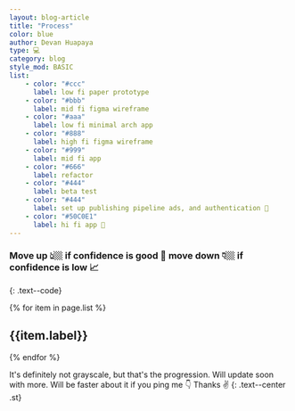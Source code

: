 ```yaml
---
layout: blog-article
title: "Process"
color: blue
author: Devan Huapaya
type: 💻
category: blog
style_mod: BASIC
list:
    - color: "#ccc"
      label: low fi paper prototype
    - color: "#bbb"
      label: mid fi figma wireframe  
    - color: "#aaa"
      label: low fi minimal arch app  
    - color: "#888"
      label: high fi figma wireframe  
    - color: "#999"
      label: mid fi app  
    - color: "#666"
      label: refactor  
    - color: "#444"
      label: beta test
    - color: "#444"
      label: set up publishing pipeline ads, and authentication 💸  
    - color: "#50C0E1"
      label: hi fi app 💸  
---
```


### Move up 👆🏼 if confidence is good 🌈 move down 👇🏼 if confidence is low 📈
{: .text--code}

{% for item in page.list %}
<h2 style="color: {{item.color}};">
    {{item.label}}
</h2>
{% endfor %}

It's definitely not grayscale, but that's the progression. Will update soon with
more. Will be faster about it if you ping me 👇 Thanks ✌️
{: .text--center .st}

